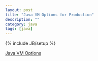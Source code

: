 ```yaml
---
layout: post
title: "Java VM Options for Production"
description: ""
category: java
tags: [java]
---
```

{% include JB/setup %}


[Java VM Options](http://blog.sokolenko.me/2014/11/javavm-options-production.html)


